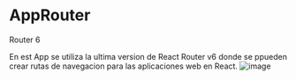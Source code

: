 # AppRouter
Router 6

En est App se utiliza la ultima version de React Router v6 donde se ppueden crear rutas de navegacion para las aplicaciones web en React.
![image](https://user-images.githubusercontent.com/82050250/208986491-2d9815f9-47d6-4674-8fdf-6a2239ad394f.png)
